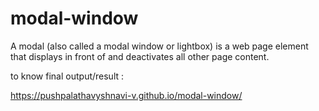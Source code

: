 # modal-window
A modal (also called a modal window or lightbox) is a web page element that displays in front of and deactivates all other page content. 

to know final output/result :
                        
https://pushpalathavyshnavi-v.github.io/modal-window/
